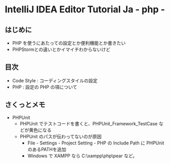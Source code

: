 # IntelliJ IDEA Editor Tutorial Ja - php -

## はじめに

* PHP を使うにあたっての設定とか便利機能とか書きたい
* PHPStormとの違いとかイマイチわからないけど

## 目次

* Code Style : コーディングスタイルの設定
* PHP : 設定の PHP の項について



## さくっとメモ

* PHPUnit
    * PHPUnit でテストコードを書くと、PHPUnit_Framework_TestCase などが黄色になる
    * PHPUnit のパスが伝わってないのが原因
        * File - Settings - Project Setting - PHP の Include Path に PHPUnit のあるPATHを追加
        * Windows で XAMPP なら C:\xampp\php\pear など。

